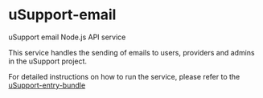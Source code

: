 # uSupport-email
uSupport email Node.js API service

This service handles the sending of emails to users, providers and admins in the uSupport project.

For detailed instructions on how to run the service, please refer to the [uSupport-entry-bundle](https://github.com/UNICEFECAR/USupport-entry-bundle)